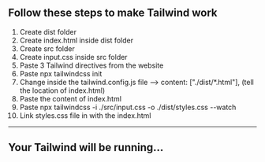Follow these steps to make Tailwind work
-----------------------------------------
1. Create dist folder
2. Create index.html inside dist folder
3. Create src folder
4. Create input.css inside src folder
5. Paste 3 Tailwind directives from the website
6. Paste npx tailwindcss init
7. Change inside the tailwind.config.js file --> content: ["./dist/*.html"], (tell the location of index.html)
8. Paste the content of index.html
9. Paste npx tailwindcss -i ./src/input.css -o ./dist/styles.css --watch
10. Link styles.css file in with the index.html

----------------------------------
Your Tailwind will be running...
----------------------------------
